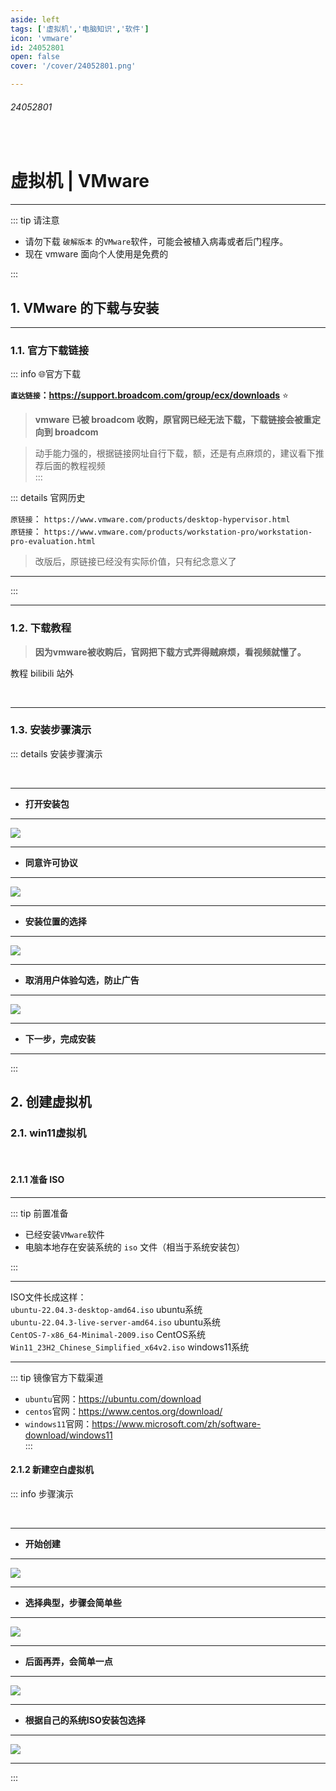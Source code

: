 ```yaml
---
aside: left
tags: ['虚拟机','电脑知识','软件']
icon: 'vmware'
id: 24052801
open: false
cover: '/cover/24052801.png'

---
```

###### 24052801

<br/>

# 虚拟机  | VMware

---

::: tip   请注意
- 请勿下载 `破解版本` 的`VMware`软件，可能会被植入病毒或者后门程序。  
- 现在 vmware 面向个人使用是免费的 


:::

## 1. VMware 的下载与安装

---

### 1.1. 官方下载链接

::: info :globe_with_meridians:官方下载  

**`直达链接`：https://support.broadcom.com/group/ecx/downloads**  :star:  

> **vmware 已被 broadcom 收购，原官网已经无法下载，下载链接会被重定向到 broadcom**    

> 动手能力强的，根据链接网址自行下载，额，还是有点麻烦的，建议看下推荐后面的教程视频  
:::



::: details  官网历史

`原链接`： `https://www.vmware.com/products/desktop-hypervisor.html`   
`原链接`： `https://www.vmware.com/products/workstation-pro/workstation-pro-evaluation.html`   

> 改版后，原链接已经没有实际价值，只有纪念意义了

---

:::

---


### 1.2. 下载教程

>  **因为vmware被收购后，官网把下载方式弄得贼麻烦，看视频就懂了。**



<Badge type='tip'>教程</Badge> <Badge type='danger'>bilibili</Badge> <Badge type='warning'>站外</Badge>  

<br/>

<xVideo  xSrc='//player.bilibili.com/player.html?isOutside=true&aid=1504915559&bvid=BV14D421V7J5&cid=1552402034&p=1'/>



---


### 1.3. 安装步骤演示

<!--@include: @/zo-snippets/提示-教程具有时效性.md-->

::: details 安装步骤演示

<br/>

---

- **打开安装包**

---

![](/image/202405282043.png)

---

- **同意许可协议**   

---

![](/image/202405282048.png)

---

- **安装位置的选择**   

---

![](/image/202405282053.png)

---
 
- **取消用户体验勾选，防止广告**

---

![](/image/202405282055.png)

---

- **下一步，完成安装**

---

:::


## 2. 创建虚拟机

### 2.1. win11虚拟机

<br/>

#### 2.1.1 准备 ISO
---
::: tip  前置准备

- 已经安装`VMware`软件  
- 电脑本地存在安装系统的 `iso` 文件（相当于系统安装包）  

:::

---
ISO文件长成这样：  
`ubuntu-22.04.3-desktop-amd64.iso` <Badge type='info'>ubuntu系统</Badge>  
`ubuntu-22.04.3-live-server-amd64.iso` <Badge type='info'>ubuntu系统</Badge>  
`CentOS-7-x86_64-Minimal-2009.iso` <Badge type='info'>CentOS系统</Badge>  
`Win11_23H2_Chinese_Simplified_x64v2.iso` <Badge type='info'>windows11系统</Badge>  

--- 

::: tip 镜像官方下载渠道
- `ubuntu`官网：https://ubuntu.com/download  
- `centos`官网：https://www.centos.org/download/  
- `windows11`官网：https://www.microsoft.com/zh/software-download/windows11  
:::

#### 2.1.2 新建空白虚拟机

<!--@include: @/snippets/提示-教程具有时效性.md-->

::: info 步骤演示

<br/>

---

- **开始创建**

---

![](/image/202405282105.png)

---

- **选择典型，步骤会简单些**

---

![](/image/202405282108.png)

---

- **后面再弄，会简单一点**

---

![](/image/202405282111.png)

---

- **根据自己的系统ISO安装包选择**

---

![](/image/202405282112.png)

---


:::